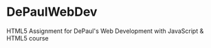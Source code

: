 DePaulWebDev
============

HTML5 Assignment for DePaul's Web Development with JavaScript &amp; HTML5 course
